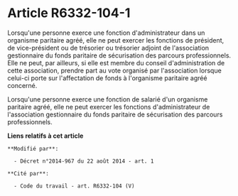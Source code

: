 # Article R6332-104-1

Lorsqu'une personne exerce une fonction d'administrateur dans un organisme paritaire agréé, elle ne peut exercer les
fonctions de président, de vice-président ou de trésorier ou trésorier adjoint de l'association gestionnaire du fonds
paritaire de sécurisation des parcours professionnels. Elle ne peut, par ailleurs, si elle est membre du conseil
d'administration de cette association, prendre part au vote organisé par l'association lorsque celui-ci porte sur
l'affectation de fonds à l'organisme paritaire agréé concerné.

Lorsqu'une personne exerce une fonction de salarié d'un organisme paritaire agréé, elle ne peut exercer les fonctions
d'administrateur de l'association gestionnaire du fonds paritaire de sécurisation des parcours professionnels.

**Liens relatifs à cet article**

	**Modifié par**:

	  - Décret n°2014-967 du 22 août 2014 - art. 1

	**Cité par**:

	  - Code du travail - art. R6332-104 (V)
